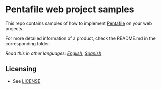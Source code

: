# Pentafile web project samples

This repo contains samples of how to implement [Pentafile](https://pentafile.com) on your web projects.

For more detailed information of a product, check the README.md in the
corresponding folder.

*Read this in other languages: [English](README.md), [Spanish](README.es.md)*
## Licensing

* See [LICENSE](LICENSE)
